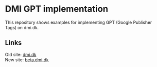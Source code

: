 DMI GPT implementation
=======

This repository shows examples for implementing GPT (Google Publisher Tags) on dmi.dk.


Links
-----
Old site: [dmi.dk](http://dmi.dk/)  
New site: [beta.dmi.dk](http://beta.dmi.dk/)
